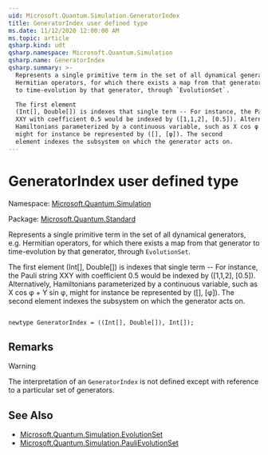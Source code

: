 ```yaml
---
uid: Microsoft.Quantum.Simulation.GeneratorIndex
title: GeneratorIndex user defined type
ms.date: 11/12/2020 12:00:00 AM
ms.topic: article
qsharp.kind: udt
qsharp.namespace: Microsoft.Quantum.Simulation
qsharp.name: GeneratorIndex
qsharp.summary: >-
  Represents a single primitive term in the set of all dynamical generators, e.g.
  Hermitian operators, for which there exists a map from that generator
  to time-evolution by that generator, through `EvolutionSet`.

  The first element
  (Int[], Double[]) is indexes that single term -- For instance, the Pauli string
  XXY with coefficient 0.5 would be indexed by ([1,1,2], [0.5]). Alternatively,
  Hamiltonians parameterized by a continuous variable, such as X cos φ + Y sin φ,
  might for instance be represented by ([], [φ]). The second
  element indexes the subsystem on which the generator acts on.
---
```


# GeneratorIndex user defined type

Namespace: [Microsoft.Quantum.Simulation](xref:Microsoft.Quantum.Simulation)

Package: [Microsoft.Quantum.Standard](https://nuget.org/packages/Microsoft.Quantum.Standard)


Represents a single primitive term in the set of all dynamical generators, e.g.Hermitian operators, for which there exists a map from that generatorto time-evolution by that generator, through `EvolutionSet`.The first element(Int[], Double[]) is indexes that single term -- For instance, the Pauli stringXXY with coefficient 0.5 would be indexed by ([1,1,2], [0.5]). Alternatively,Hamiltonians parameterized by a continuous variable, such as X cos φ + Y sin φ,might for instance be represented by ([], [φ]). The secondelement indexes the subsystem on which the generator acts on.

```qsharp

newtype GeneratorIndex = ((Int[], Double[]), Int[]);
```



## Remarks

> [!WARNING]> The interpretation of an `GeneratorIndex` is not defined except> with reference to a particular set of generators.

## See Also

- [Microsoft.Quantum.Simulation.EvolutionSet](xref:Microsoft.Quantum.Simulation.EvolutionSet)
- [Microsoft.Quantum.Simulation.PauliEvolutionSet](xref:Microsoft.Quantum.Simulation.PauliEvolutionSet)